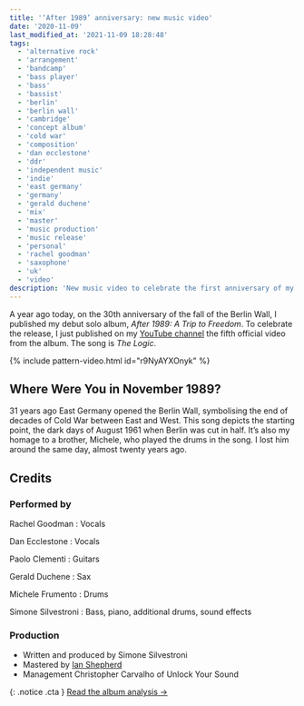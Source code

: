 ```yaml
---
title: '‘After 1989’ anniversary: new music video'
date: '2020-11-09'
last_modified_at: '2021-11-09 18:28:48'
tags:
  - 'alternative rock'
  - 'arrangement'
  - 'bandcamp'
  - 'bass player'
  - 'bass'
  - 'bassist'
  - 'berlin'
  - 'berlin wall'
  - 'cambridge'
  - 'concept album'
  - 'cold war'
  - 'composition'
  - 'dan ecclestone'
  - 'ddr'
  - 'independent music'
  - 'indie'
  - 'east germany'
  - 'germany'
  - 'gerald duchene'
  - 'mix'
  - 'master'
  - 'music production'
  - 'music release'
  - 'personal'
  - 'rachel goodman'
  - 'saxophone'
  - 'uk'
  - 'video'
description: 'New music video to celebrate the first anniversary of my debut solo album, ‘After 1989: A Trip to Freedom’.'
---
```

A year ago today, on the 30th anniversary of the fall of the Berlin Wall, I published my debut solo album, _After 1989: A Trip to Freedom_. To celebrate the release, I just published on my [YouTube channel](https://www.youtube.com/@m2m) the fifth official video from the album. The song is _The Logic_.

{% include pattern-video.html id="r9NyAYXOnyk" %}

## Where Were You in November 1989?

31 years ago East Germany opened the Berlin Wall, symbolising the end of decades of Cold War between East and West. This song depicts the starting point, the dark days of August 1961 when Berlin was cut in half. It’s also my homage to a brother, Michele, who played the drums in the song. I lost him around the same day, almost twenty years ago.

## Credits

### Performed by

Rachel Goodman
: Vocals

Dan Ecclestone
: Vocals

Paolo Clementi
: Guitars

Gerald Duchene
: Sax

Michele Frumento
: Drums

Simone Silvestroni
: Bass, piano, additional drums, sound effects

### Production

- Written and produced by Simone Silvestroni
- Mastered by [Ian Shepherd](https://productionadvice.co.uk/about/)
- Management Christopher Carvalho of Unlock Your Sound

{: .notice .cta }
[Read the album analysis&nbsp;→](/work/music/after-1989/)